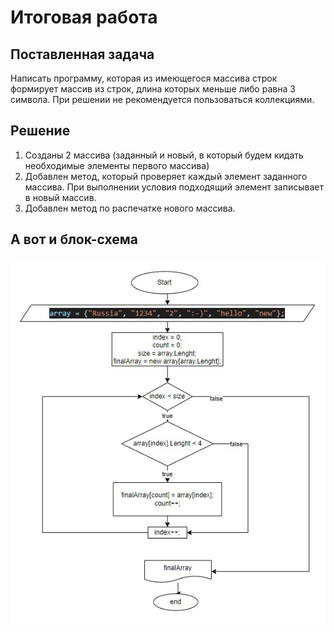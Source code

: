 # Итоговая работа

## Поставленная задача

Написать программу, которая из имеющегося массива строк формирует массив из строк, длина которых меньше либо равна 3 символа. При решении не рекомендуется пользоваться коллекциями.

## Решение

1. Созданы 2 массива (заданный и новый, в который будем кидать необходимые элементы первого массива)
2. Добавлен метод, который проверяет каждый элемент заданного массива. При выполнении условия подходящий элемент записывает в новый массив.
3. Добавлен метод по распечатке нового массива.

## А вот и блок-схема
![Блок схема](images/algoritm.jpg)